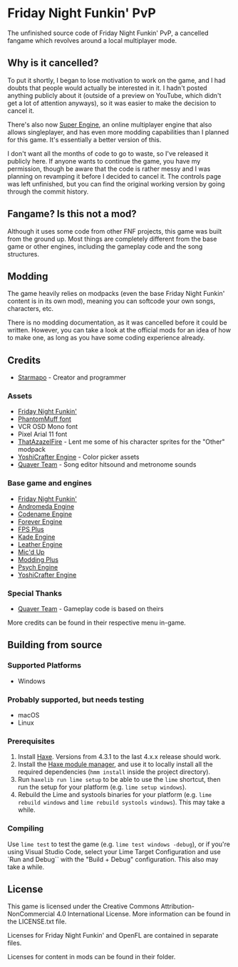 # Friday Night Funkin' PvP

The unfinished source code of Friday Night Funkin' PvP, a cancelled fangame which revolves around a local multiplayer mode.

## Why is it cancelled?

To put it shortly, I began to lose motivation to work on the game, and I had doubts that people would actually be interested in it. I hadn't posted anything publicly about it (outside of a preview on YouTube, which didn't get a lot of attention anyways), so it was easier to make the decision to cancel it.

There's also now [Super Engine](https://github.com/superpowers04/Super-Engine), an online multiplayer engine that also allows singleplayer, and has even more modding capabilities than I planned for this game. It's essentially a better version of this.

I don't want all the months of code to go to waste, so I've released it publicly here. If anyone wants to continue the game, you have my permission, though be aware that the code is rather messy and I was planning on revamping it before I decided to cancel it. The controls page was left unfinished, but you can find the original working version by going through the commit history.

## Fangame? Is this not a mod?

Although it uses some code from other FNF projects, this game was built from the ground up. Most things are completely different from the base game or other engines, including the gameplay code and the song structures.

## Modding

The game heavily relies on modpacks (even the base Friday Night Funkin' content is in its own mod), meaning you can softcode your own songs, characters, etc.

There is no modding documentation, as it was cancelled before it could be written. However, you can take a look at the official mods for an idea of how to make one, as long as you have some coding experience already.

## Credits

- [Starmapo](https://starmapo.carrd.co/) - Creator and programmer

### Assets

- [Friday Night Funkin'](https://github.com/FunkinCrew/Funkin)
- [PhantomMuff font](https://gamebanana.com/tools/7763)
- VCR OSD Mono font
- Pixel Arial 11 font
- [ThatAzazelFire](https://linktr.ee/thatazazelfire) - Lent me some of his character sprites for the "Other" modpack
- [YoshiCrafter Engine](https://github.com/FNF-CNE-Devs/YoshiCrafterEngine) - Color picker assets
- [Quaver Team](https://github.com/Quaver/Quaver) - Song editor hitsound and metronome sounds

### Base game and engines

- [Friday Night Funkin'](https://github.com/FunkinCrew/Funkin)
- [Andromeda Engine](https://github.com/nebulazorua/andromeda-engine-legacy)
- [Codename Engine](https://github.com/FNF-CNE-Devs/CodenameEngine)
- [Forever Engine](https://github.com/SomeKitten/Forever-Engine)
- [FPS Plus](https://github.com/ThatRozebudDude/FPS-Plus-Public)
- [Kade Engine](https://github.com/Kade-github/Kade-Engine)
- [Leather Engine](https://github.com/Leather128/LeatherEngine)
- [Mic'd Up](https://github.com/Verwex/Funkin-Mic-d-Up-SC)
- [Modding Plus](https://github.com/FunkinModdingPlus/ModdingPlus)
- [Psych Engine](https://github.com/ShadowMario/FNF-PsychEngine)
- [YoshiCrafter Engine](https://github.com/FNF-CNE-Devs/YoshiCrafterEngine)

### Special Thanks

- [Quaver Team](https://github.com/Quaver/Quaver) - Gameplay code is based on theirs

More credits can be found in their respective menu in-game.

## Building from source

### Supported Platforms

- Windows

### Probably supported, but needs testing

- macOS
- Linux

### Prerequisites

1. Install [Haxe](https://haxe.org/download/). Versions from 4.3.1 to the last 4.x.x release should work.
2. Install the [Haxe module manager](https://lib.haxe.org/p/hmm/), and use it to locally install all the required dependencies (`hmm install` inside the project directory).
3. Run `haxelib run lime setup` to be able to use the `lime` shortcut, then run the setup for your platform (e.g. `lime setup windows`).
4. Rebuild the Lime and systools binaries for your platform (e.g. `lime rebuild windows` and `lime rebuild systools windows`). This may take a while.

### Compiling

Use `lime test` to test the game (e.g. `lime test windows -debug`), or if you're using Visual Studio Code, select your Lime Target Configuration and use `Run and Debug`` with the "Build + Debug" configuration. This also may take a while.

## License

This game is licensed under the Creative Commons Attribution-NonCommercial 4.0 International License. More information can be found in the LICENSE.txt file.

Licenses for Friday Night Funkin' and OpenFL are contained in separate files.

Licenses for content in mods can be found in their folder.
